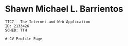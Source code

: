 # Shawn Michael L. Barrientos
    ITC7 - The Internet and Web Application
    ID: 2133426
    SCHED: TTH
    
    # CV Profile Page 